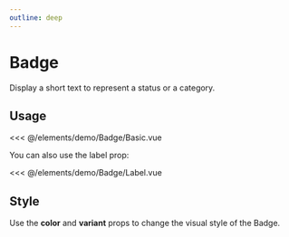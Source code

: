 ```yaml
---
outline: deep
---
```


<script setup>
import Basic from './demo/Badge/Basic.vue';
import Label from './demo/Badge/Label.vue';
import Style from './demo/Badge/Style.vue';
import Size from './demo/Badge/Size.vue';
import Rounded from './demo/Badge/Rounded.vue';
</script>
# Badge

Display a short text to represent a status or a category.

## Usage

<DemoContainer>
  <Basic/>
</DemoContainer>

<<< @/elements/demo/Badge/Basic.vue

You can also use the label prop:

<DemoContainer>
  <Label/>
</DemoContainer>

<<< @/elements/demo/Badge/Label.vue

## Style

Use the **color** and **variant** props to change the visual style of the Badge.

<DemoContainer>
  <Style/>
</DemoContainer>

<<< @/elements/demo/Badge/Style.vue

## Size

Use the **size** prop to change the size of the Badge.

<DemoContainer>
  <Size/>
</DemoContainer>

<<< @/elements/demo/Badge/Size.vue

## Rounded

To customize the border radius of the Badge, you can use the `ui` prop.

<DemoContainer>
  <Rounded/>
</DemoContainer>

<<< @/elements/demo/Badge/Rounded.vue